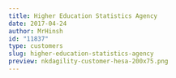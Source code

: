 ```yaml
---
title: Higher Education Statistics Agency
date: 2017-04-24
author: MrHinsh
id: "11837"
type: customers
slug: higher-education-statistics-agency
preview: nkdagility-customer-hesa-200x75.png
---
```

